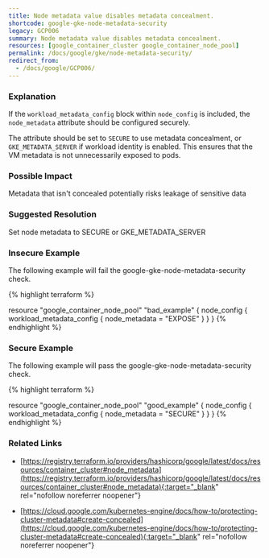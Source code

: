 ```yaml
---
title: Node metadata value disables metadata concealment.
shortcode: google-gke-node-metadata-security
legacy: GCP006
summary: Node metadata value disables metadata concealment. 
resources: [google_container_cluster google_container_node_pool] 
permalink: /docs/google/gke/node-metadata-security/
redirect_from: 
  - /docs/google/GCP006/
---
```


### Explanation


If the <code>workload_metadata_config</code> block within <code>node_config</code> is included, the <code>node_metadata</code> attribute should be configured securely.

The attribute should be set to <code>SECURE</code> to use metadata concealment, or <code>GKE_METADATA_SERVER</code> if workload identity is enabled. This ensures that the VM metadata is not unnecessarily exposed to pods.



### Possible Impact
Metadata that isn't concealed potentially risks leakage of sensitive data

### Suggested Resolution
Set node metadata to SECURE or GKE_METADATA_SERVER


### Insecure Example

The following example will fail the google-gke-node-metadata-security check.

{% highlight terraform %}

resource "google_container_node_pool" "bad_example" {
	node_config {
		workload_metadata_config {
			node_metadata = "EXPOSE"
		}
	}
}
{% endhighlight %}



### Secure Example

The following example will pass the google-gke-node-metadata-security check.

{% highlight terraform %}

resource "google_container_node_pool" "good_example" {
	node_config {
		workload_metadata_config {
			node_metadata = "SECURE"
		}
	}
}
{% endhighlight %}



### Related Links


- [https://registry.terraform.io/providers/hashicorp/google/latest/docs/resources/container_cluster#node_metadata](https://registry.terraform.io/providers/hashicorp/google/latest/docs/resources/container_cluster#node_metadata){:target="_blank" rel="nofollow noreferrer noopener"}

- [https://cloud.google.com/kubernetes-engine/docs/how-to/protecting-cluster-metadata#create-concealed](https://cloud.google.com/kubernetes-engine/docs/how-to/protecting-cluster-metadata#create-concealed){:target="_blank" rel="nofollow noreferrer noopener"}


